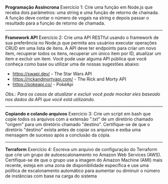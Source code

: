 **Programação Assíncrona**
Exercício 1: Crie uma função em Node.js que receba dois parâmetros: uma string e uma função de retorno de chamada. A função deve contar o número de vogais na string e depois passar o resultado para a função de retorno de chamada.

---
**Framework API**
Exercício 2: Crie uma API RESTful usando o framework de sua preferência no Node.js que permita aos usuários executar operações CRUD em uma lista de itens. A API deve ter endpoints para criar um novo item, recuperar todos os itens, recuperar um único item por ID, atualizar um item e excluir um item.
Você pode usar alguma API pública que você conheça como base ou utilizar uma de nossas sugestões abaixo:
- https://swapi.dev/ - The Star Wars API
- https://rickandmortyapi.com/ - The Rick and Morty API
- https://pokeapi.co/ - PokéApi

*Obs.: Para os casos de atualizar e excluir você pode mockar eles baseado nos dados da API que você está utilizando.*

---
**Copiando e colando arquivos**
Exercício 3: Crie um script em bash que copie todos os arquivos com a extensão ".txt" de um diretório chamado "origem" para um diretório chamado "destino". Certifique-se de que o diretório "destino" exista antes de copiar os arquivos e exiba uma mensagem de sucesso após a conclusão da cópia.

---
**Terraform**
Exercício 4: Escreva um arquivo de configuração do Terraform que crie um grupo de autoescalonamento no Amazon Web Services (AWS). Certifique-se de que o grupo use a imagem do Amazon Machine (AMI) mais recente, esteja em uma zona de disponibilidade específica e use uma política de escalonamento automático para aumentar ou diminuir o número de instâncias com base na carga do sistema
